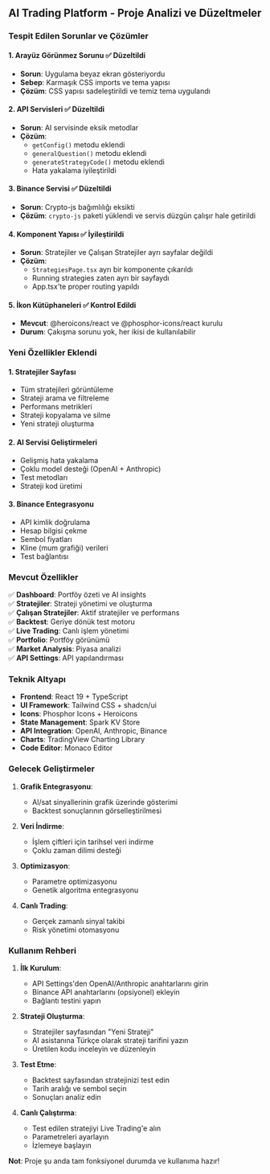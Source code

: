 ## AI Trading Platform - Proje Analizi ve Düzeltmeler

### Tespit Edilen Sorunlar ve Çözümler

#### 1. Arayüz Görünmez Sorunu ✅ Düzeltildi
- **Sorun**: Uygulama beyaz ekran gösteriyordu
- **Sebep**: Karmaşık CSS imports ve tema yapısı
- **Çözüm**: CSS yapısı sadeleştirildi ve temiz tema uygulandı

#### 2. API Servisleri ✅ Düzeltildi
- **Sorun**: AI servisinde eksik metodlar
- **Çözüm**: 
  - `getConfig()` metodu eklendi
  - `generalQuestion()` metodu eklendi
  - `generateStrategyCode()` metodu eklendi
  - Hata yakalama iyileştirildi

#### 3. Binance Servisi ✅ Düzeltildi
- **Sorun**: Crypto-js bağımlılığı eksikti
- **Çözüm**: `crypto-js` paketi yüklendi ve servis düzgün çalışır hale getirildi

#### 4. Komponent Yapısı ✅ İyileştirildi
- **Sorun**: Stratejiler ve Çalışan Stratejiler ayrı sayfalar değildi
- **Çözüm**: 
  - `StrategiesPage.tsx` ayrı bir komponente çıkarıldı
  - Running strategies zaten ayrı bir sayfaydı
  - App.tsx'te proper routing yapıldı

#### 5. İkon Kütüphaneleri ✅ Kontrol Edildi
- **Mevcut**: @heroicons/react ve @phosphor-icons/react kurulu
- **Durum**: Çakışma sorunu yok, her ikisi de kullanılabilir

### Yeni Özellikler Eklendi

#### 1. Stratejiler Sayfası
- Tüm stratejileri görüntüleme
- Strateji arama ve filtreleme
- Performans metrikleri
- Strateji kopyalama ve silme
- Yeni strateji oluşturma

#### 2. AI Servisi Geliştirmeleri
- Gelişmiş hata yakalama
- Çoklu model desteği (OpenAI + Anthropic)
- Test metodları
- Strateji kod üretimi

#### 3. Binance Entegrasyonu
- API kimlik doğrulama
- Hesap bilgisi çekme
- Sembol fiyatları
- Kline (mum grafiği) verileri
- Test bağlantısı

### Mevcut Özellikler

✅ **Dashboard**: Portföy özeti ve AI insights  
✅ **Stratejiler**: Strateji yönetimi ve oluşturma  
✅ **Çalışan Stratejiler**: Aktif stratejiler ve performans  
✅ **Backtest**: Geriye dönük test motoru  
✅ **Live Trading**: Canlı işlem yönetimi  
✅ **Portfolio**: Portföy görünümü  
✅ **Market Analysis**: Piyasa analizi  
✅ **API Settings**: API yapılandırması  

### Teknik Altyapı

- **Frontend**: React 19 + TypeScript
- **UI Framework**: Tailwind CSS + shadcn/ui
- **Icons**: Phosphor Icons + Heroicons  
- **State Management**: Spark KV Store
- **API Integration**: OpenAI, Anthropic, Binance
- **Charts**: TradingView Charting Library
- **Code Editor**: Monaco Editor

### Gelecek Geliştirmeler

1. **Grafik Entegrasyonu**: 
   - Al/sat sinyallerinin grafik üzerinde gösterimi
   - Backtest sonuçlarının görselleştirilmesi

2. **Veri İndirme**:
   - İşlem çiftleri için tarihsel veri indirme
   - Çoklu zaman dilimi desteği

3. **Optimizasyon**:
   - Parametre optimizasyonu
   - Genetik algoritma entegrasyonu

4. **Canlı Trading**:
   - Gerçek zamanlı sinyal takibi
   - Risk yönetimi otomasyonu

### Kullanım Rehberi

1. **İlk Kurulum**:
   - API Settings'den OpenAI/Anthropic anahtarlarını girin
   - Binance API anahtarlarını (opsiyonel) ekleyin
   - Bağlantı testini yapın

2. **Strateji Oluşturma**:
   - Stratejiler sayfasından "Yeni Strateji" 
   - AI asistanına Türkçe olarak strateji tarifini yazın
   - Üretilen kodu inceleyin ve düzenleyin

3. **Test Etme**:
   - Backtest sayfasından stratejinizi test edin
   - Tarih aralığı ve sembol seçin
   - Sonuçları analiz edin

4. **Canlı Çalıştırma**:
   - Test edilen stratejiyi Live Trading'e alın
   - Parametreleri ayarlayın
   - İzlemeye başlayın

**Not**: Proje şu anda tam fonksiyonel durumda ve kullanıma hazır!